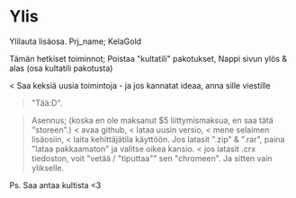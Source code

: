 # Ylis
Ylilauta lisäosa.
Prj_name; KelaGold

Tämän hetkiset toiminnot;
Poistaa "kultatili" pakotukset,
Nappi sivun ylös & alas (osa kultatili pakotusta)

< Saa keksiä uusia toimintoja - ja jos kannatat ideaa, anna sille viestille
>"Tää:D".

> Asennus;
(koska en ole maksanut $5 liittymismaksua, en saa tätä "storeen".)
< avaa github,
< lataa uusin versio,
< mene selaimen lisäosiin,
< laita kehittäjätila käyttöön.
> Jos latasit ".zip" & ".rar", paina "lataa pakkaamaton" ja valitse oikea kansio.
< jos latasit .crx tiedoston, voit "vetää / "tiputtaa"" sen "chromeen".
Ja sitten vain ylikselle.


Ps. Saa antaa kultista <3

